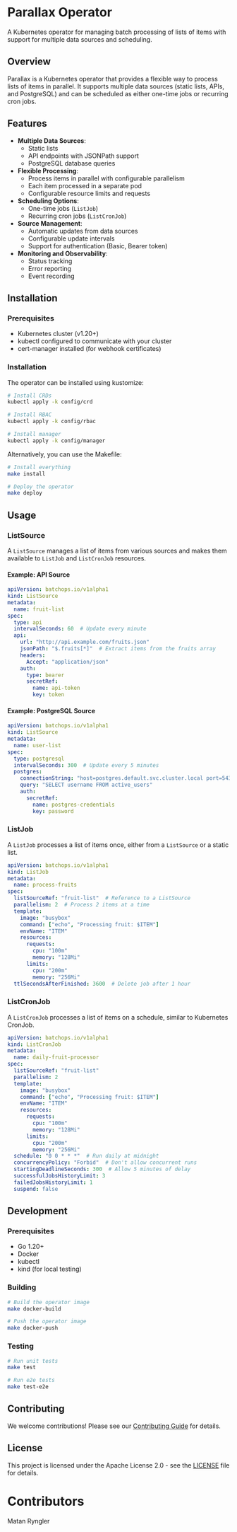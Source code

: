 # Parallax Operator

A Kubernetes operator for managing batch processing of lists of items with support for multiple data sources and scheduling.

## Overview

Parallax is a Kubernetes operator that provides a flexible way to process lists of items in parallel. It supports multiple data sources (static lists, APIs, and PostgreSQL) and can be scheduled as either one-time jobs or recurring cron jobs.

## Features

- **Multiple Data Sources**:
  - Static lists
  - API endpoints with JSONPath support
  - PostgreSQL database queries
- **Flexible Processing**:
  - Process items in parallel with configurable parallelism
  - Each item processed in a separate pod
  - Configurable resource limits and requests
- **Scheduling Options**:
  - One-time jobs (`ListJob`)
  - Recurring cron jobs (`ListCronJob`)
- **Source Management**:
  - Automatic updates from data sources
  - Configurable update intervals
  - Support for authentication (Basic, Bearer token)
- **Monitoring and Observability**:
  - Status tracking
  - Error reporting
  - Event recording

## Installation

### Prerequisites

- Kubernetes cluster (v1.20+)
- kubectl configured to communicate with your cluster
- cert-manager installed (for webhook certificates)

### Installation

The operator can be installed using kustomize:

```bash
# Install CRDs
kubectl apply -k config/crd

# Install RBAC
kubectl apply -k config/rbac

# Install manager
kubectl apply -k config/manager
```

Alternatively, you can use the Makefile:

```bash
# Install everything
make install

# Deploy the operator
make deploy
```

## Usage

### ListSource

A `ListSource` manages a list of items from various sources and makes them available to `ListJob` and `ListCronJob` resources.

#### Example: API Source

```yaml
apiVersion: batchops.io/v1alpha1
kind: ListSource
metadata:
  name: fruit-list
spec:
  type: api
  intervalSeconds: 60  # Update every minute
  api:
    url: "http://api.example.com/fruits.json"
    jsonPath: "$.fruits[*]"  # Extract items from the fruits array
    headers:
      Accept: "application/json"
    auth:
      type: bearer
      secretRef:
        name: api-token
        key: token
```

#### Example: PostgreSQL Source

```yaml
apiVersion: batchops.io/v1alpha1
kind: ListSource
metadata:
  name: user-list
spec:
  type: postgresql
  intervalSeconds: 300  # Update every 5 minutes
  postgres:
    connectionString: "host=postgres.default.svc.cluster.local port=5432 dbname=users"
    query: "SELECT username FROM active_users"
    auth:
      secretRef:
        name: postgres-credentials
        key: password
```

### ListJob

A `ListJob` processes a list of items once, either from a `ListSource` or a static list.

```yaml
apiVersion: batchops.io/v1alpha1
kind: ListJob
metadata:
  name: process-fruits
spec:
  listSourceRef: "fruit-list"  # Reference to a ListSource
  parallelism: 2  # Process 2 items at a time
  template:
    image: "busybox"
    command: ["echo", "Processing fruit: $ITEM"]
    envName: "ITEM"
    resources:
      requests:
        cpu: "100m"
        memory: "128Mi"
      limits:
        cpu: "200m"
        memory: "256Mi"
  ttlSecondsAfterFinished: 3600  # Delete job after 1 hour
```

### ListCronJob

A `ListCronJob` processes a list of items on a schedule, similar to Kubernetes CronJob.

```yaml
apiVersion: batchops.io/v1alpha1
kind: ListCronJob
metadata:
  name: daily-fruit-processor
spec:
  listSourceRef: "fruit-list"
  parallelism: 2
  template:
    image: "busybox"
    command: ["echo", "Processing fruit: $ITEM"]
    envName: "ITEM"
    resources:
      requests:
        cpu: "100m"
        memory: "128Mi"
      limits:
        cpu: "200m"
        memory: "256Mi"
  schedule: "0 0 * * *"  # Run daily at midnight
  concurrencyPolicy: "Forbid"  # Don't allow concurrent runs
  startingDeadlineSeconds: 300  # Allow 5 minutes of delay
  successfulJobsHistoryLimit: 3
  failedJobsHistoryLimit: 1
  suspend: false
```

## Development

### Prerequisites

- Go 1.20+
- Docker
- kubectl
- kind (for local testing)

### Building

```bash
# Build the operator image
make docker-build

# Push the operator image
make docker-push
```

### Testing

```bash
# Run unit tests
make test

# Run e2e tests
make test-e2e
```

## Contributing

We welcome contributions! Please see our [Contributing Guide](CONTRIBUTING.md) for details.

## License

This project is licensed under the Apache License 2.0 - see the [LICENSE](LICENSE) file for details.

# Contributors
Matan Ryngler